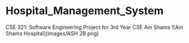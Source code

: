# Hospital_Management_System
CSE 321: Software Engineering Project for 3rd Year CSE Ain Shams 
![Ain Shams Hospital](images/ASH 2B.png)
